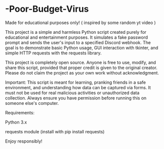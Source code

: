 # -Poor-Budget-Virus
Made for educational purposes only! ( inspired by some random yt video )

This project is a simple and harmless Python script created purely for educational and entertainment purposes.
It simulates a fake password prompt and sends the user's input to a specified Discord webhook.
The goal is to demonstrate basic Python usage, GUI interaction with tkinter, and simple HTTP requests with the requests library.

This project is completely open source.
Anyone is free to use, modify, and share this script, provided that proper credit is given to the original creator.
Please do not claim the project as your own work without acknowledgment.

Important:
This script is meant for learning, pranking friends in a safe environment, and understanding how data can be captured via forms.
It must not be used for real malicious activities or unauthorized data collection.
Always ensure you have permission before running this on someone else's computer.

Requirements:

Python 3.x

requests module (install with pip install requests)

Enjoy responsibly!
